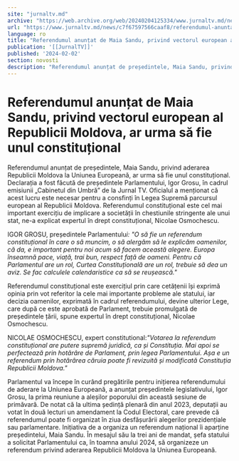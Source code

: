 ```yaml
---
site: "jurnaltv.md"
archive: "https://web.archive.org/web/20240204125334/www.jurnaltv.md/news/c7f67597566caaf8/referendumul-anuntat-de-maia-sandu-privind-vectorul-european-al-republicii-moldova-ar-urma-sa-fie-unul-constitutional.html"
url: "https://www.jurnaltv.md/news/c7f67597566caaf8/referendumul-anuntat-de-maia-sandu-privind-vectorul-european-al-republicii-moldova-ar-urma-sa-fie-unul-constitutional.html"
language: ro
title: "Referendumul anunțat de Maia Sandu, privind vectorul european al Republicii Moldova, ar urma să fie unul constituțional"
publication: '[[JurnalTV]]'
published: '2024-02-02'
section: novosti
description: "Referendumul anunțat de președintele, Maia Sandu, privind aderarea Republicii Moldova la Uniunea Europeană, ar urma să fie unul constituțional. Declarația a fost făcută de președintele Parlamentului, Igor Grosu, în cadrul emisiunii „Cabinetul din Umbră” de la Jurnal TV. Oficialul a menționat că acest lucru este necesar pentru a consfinți în Legea Supremă parcursul european al Republicii Moldova. Referendumul constituțional este cel mai important exercițiu de implicare a societății în chestiunile stringente ale unui stat, ne-a explicat expertul în drept constituțional, Nicolae Osmochescu."
---
```


# Referendumul anunțat de Maia Sandu, privind vectorul european al Republicii Moldova, ar urma să fie unul constituțional

Referendumul anunțat de președintele, Maia Sandu, privind aderarea Republicii Moldova la Uniunea Europeană, ar urma să fie unul constituțional. Declarația a fost făcută de președintele Parlamentului, Igor Grosu, în cadrul emisiunii „Cabinetul din Umbră” de la Jurnal TV. Oficialul a menționat că acest lucru este necesar pentru a consfinți în Legea Supremă parcursul european al Republicii Moldova. Referendumul constituțional este cel mai important exercițiu de implicare a societății în chestiunile stringente ale unui stat, ne-a explicat expertul în drept constituțional, Nicolae Osmochescu.

IGOR GROSU, președintele Parlamentulu*i: "O să fie un referendum constituțional în care o să muncim, o să alergăm să le explicăm oamenilor, că da, e important pentru noi acum să facem această alegere. Europa înseamnă pace, viață, trai bun, respect față de oameni. Pentru că Parlamentul are un rol, Curtea Constituțională are un rol, trebuie să dea un aviz. Se fac calculele calendaristice ca să se reușească."*

Referendumul constituțional este exercițiul prin care cetățenii își exprimă opinia prin vot referitor la cele mai importante probleme ale statului, iar decizia oamenilor, exprimată în cadrul referendumului, devine ulterior Lege, care după ce este aprobată de Parlament, trebuie promulgată de președintele țării, spune expertul în drept constituțional, Nicolae Osmochescu.

NICOLAE OSMOCHESCU, expert constitutional:*"Votarea la referendum constituțional are putere supremă juridică, ca și Constituția. Mai apoi se perfectează prin hotărâre de Parlament, prin legea Parlamentului. Așa e un referendum prin hotărârea căruia poate fi revizuită și modificată Constituția Republicii Moldova."*

Parlamentul va începe în curând pregătirile pentru inițierea referendumului de aderare la Uniunea Europeană, a anunțat președintele legislativului, Igor Grosu, la prima reuniune a aleșilor poporului din această sesiune de primăvară. De notat că la ultima ședință plenară din anul 2023, deputații au votat în două lecturi un amendament la Codul Electoral, care prevede că referendumul poate fi organizat în ziua desfășurării alegerilor prezidențiale sau parlamentare. Inițiativa de a organiza un referendum național îi aparține președintelui, Maia Sandu. În mesajul său la trei ani de mandat, șefa statului a solicitat Parlamentului ca, în toamna anului 2024, să organizeze un referendum privind aderarea Republicii Moldova la Uniunea Europeană.